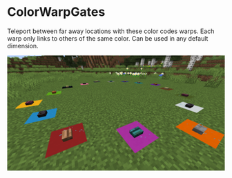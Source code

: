 # ColorWarpGates

Teleport between far away locations with these color codes warps. Each warp only links to others of the same color. Can be used in any default dimension.

![CoverImage](https://github.com/AelveMC/ColorWarpGates/blob/master/warp_gates.png)
